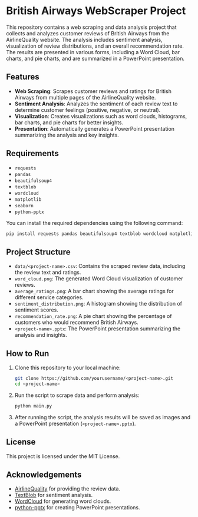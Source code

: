 # British Airways WebScraper Project

This repository contains a web scraping and data analysis project that collects and analyzes customer reviews of British Airways from the AirlineQuality website. The analysis includes sentiment analysis, visualization of review distributions, and an overall recommendation rate. The results are presented in various forms, including a Word Cloud, bar charts, and pie charts, and are summarized in a PowerPoint presentation.

## Features

- **Web Scraping**: Scrapes customer reviews and ratings for British Airways from multiple pages of the AirlineQuality website.
- **Sentiment Analysis**: Analyzes the sentiment of each review text to determine customer feelings (positive, negative, or neutral).
- **Visualization**: Creates visualizations such as word clouds, histograms, bar charts, and pie charts for better insights.
- **Presentation**: Automatically generates a PowerPoint presentation summarizing the analysis and key insights.

## Requirements

- `requests`
- `pandas`
- `beautifulsoup4`
- `textblob`
- `wordcloud`
- `matplotlib`
- `seaborn`
- `python-pptx`

You can install the required dependencies using the following command:

```bash
pip install requests pandas beautifulsoup4 textblob wordcloud matplotlib seaborn python-pptx
```

## Project Structure

- `data/<project-name>.csv`: Contains the scraped review data, including the review text and ratings.
- `word_cloud.png`: The generated Word Cloud visualization of customer reviews.
- `average_ratings.png`: A bar chart showing the average ratings for different service categories.
- `sentiment_distribution.png`: A histogram showing the distribution of sentiment scores.
- `recommendation_rate.png`: A pie chart showing the percentage of customers who would recommend British Airways.
- `<project-name>.pptx`: The PowerPoint presentation summarizing the analysis and insights.

## How to Run

1. Clone this repository to your local machine:

    ```bash
    git clone https://github.com/yourusername/<project-name>.git
    cd <project-name>
    ```

2. Run the script to scrape data and perform analysis:

    ```bash
    python main.py
    ```

3. After running the script, the analysis results will be saved as images and a PowerPoint presentation (`<project-name>.pptx`).

## License

This project is licensed under the MIT License.

## Acknowledgements

- [AirlineQuality](https://www.airlinequality.com) for providing the review data.
- [TextBlob](https://textblob.readthedocs.io/en/dev/) for sentiment analysis.
- [WordCloud](https://github.com/amueller/word_cloud) for generating word clouds.
- [python-pptx](https://python-pptx.readthedocs.io/en/latest/) for creating PowerPoint presentations.
